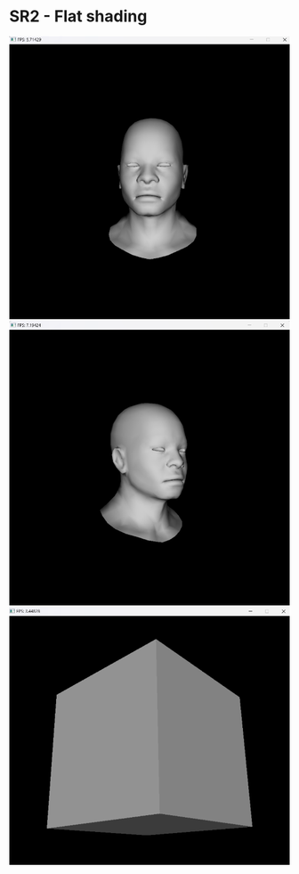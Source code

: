# SR2 - Flat shading

![Resultado final](result/modelo.png)
![Resultado final](result/modelo2.png)
![Resultado final](result/modelo3.png)
